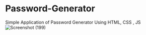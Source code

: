 # Password-Generator
Simple Application of Password Generator Using HTML, CSS , JS
![Screenshot (199)](https://user-images.githubusercontent.com/63943167/143770887-57a7c9f6-11b2-4cf0-8674-94a2b6c0e309.png)

